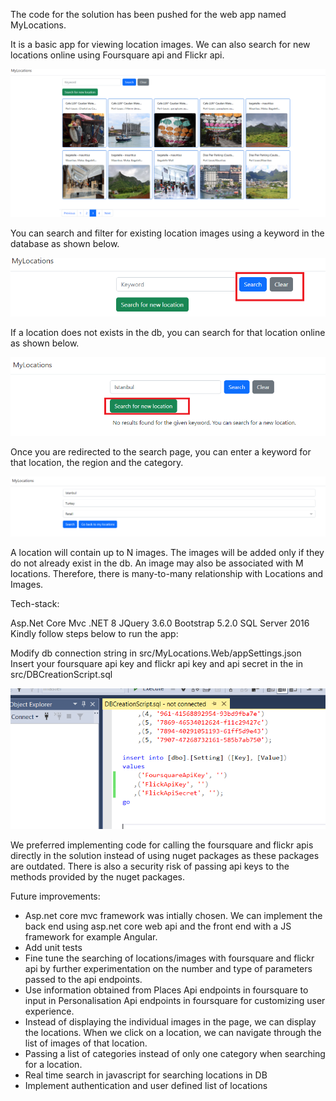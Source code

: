 The code for the solution has been pushed for the web app named MyLocations.

It is a basic app for viewing location images. We can also search for new locations online using Foursquare api and Flickr api.

![alt text](https://github.com/Tech-Tz/MyLocations/blob/main/Docs%20images/1.png)

You can search and filter for existing location images using a keyword in the database as shown below.

![alt text](https://github.com/Tech-Tz/MyLocations/blob/main/Docs%20images/2.png)

If a location does not exists in the db, you can search for that location online as shown below.

![alt text](https://github.com/Tech-Tz/MyLocations/blob/main/Docs%20images/3.png)

Once you are redirected to the search page, you can enter a keyword for that location, the region and the category.

![alt text](https://github.com/Tech-Tz/MyLocations/blob/main/Docs%20images/4.png)

A location will contain up to N images. The images will be added only if they do not already exist in the db. An image may also be associated with M locations. Therefore, there is many-to-many relationship with Locations and Images.

Tech-stack:

Asp.Net Core Mvc
.NET 8
JQuery 3.6.0
Bootstrap 5.2.0
SQL Server 2016
Kindly follow steps below to run the app:

Modify db connection string in src/MyLocations.Web/appSettings.json
Insert your foursquare api key and flickr api key and api secret in the in src/DBCreationScript.sql

![alt text](https://github.com/Tech-Tz/MyLocations/blob/main/Docs%20images/5.png)

We preferred implementing code for calling the foursquare and flickr apis directly in the solution instead of using nuget packages as these packages are outdated. There is also a security risk of passing api keys to the methods provided by the nuget packages.

Future improvements:

- Asp.net core mvc framework was intially chosen. We can implement the back end using asp.net core web api and the front end with a JS framework for example Angular.
- Add unit tests
- Fine tune the searching of locations/images with foursquare and flickr api by further experimentation on the number and type of parameters passed to the api endpoints.
- Use information obtained from Places Api endpoints in foursquare to input in Personalisation Api endpoints in foursquare for customizing user experience.
- Instead of displaying the individual images in the page, we can display the locations. When we click on a location, we can navigate through the list of images of that location.
- Passing a list of categories instead of only one category when searching for a location.
- Real time search in javascript for searching locations in DB
- Implement authentication and user defined list of locations
